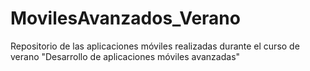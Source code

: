 # MovilesAvanzados_Verano
Repositorio de las aplicaciones móviles realizadas durante el curso de verano "Desarrollo de aplicaciones móviles avanzadas"
